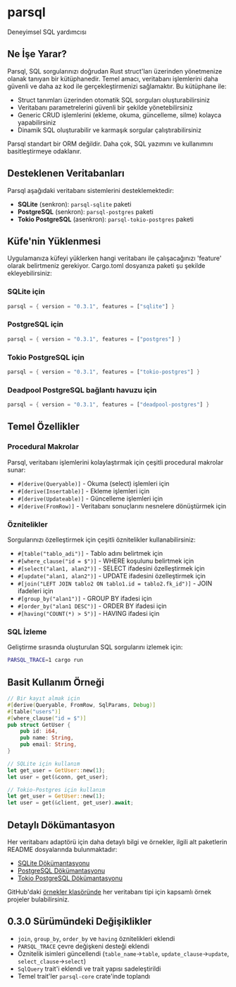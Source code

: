 # parsql
Deneyimsel SQL yardımcısı

## Ne İşe Yarar?

Parsql, SQL sorgularınızı doğrudan Rust struct'ları üzerinden yönetmenize olanak tanıyan bir kütüphanedir. Temel amacı, veritabanı işlemlerini daha güvenli ve daha az kod ile gerçekleştirmenizi sağlamaktır. Bu kütüphane ile:

- Struct tanımları üzerinden otomatik SQL sorguları oluşturabilirsiniz
- Veritabanı parametrelerini güvenli bir şekilde yönetebilirsiniz
- Generic CRUD işlemlerini (ekleme, okuma, güncelleme, silme) kolayca yapabilirsiniz
- Dinamik SQL oluşturabilir ve karmaşık sorgular çalıştırabilirsiniz

Parsql standart bir ORM değildir. Daha çok, SQL yazımını ve kullanımını basitleştirmeye odaklanır.

## Desteklenen Veritabanları

Parsql aşağıdaki veritabanı sistemlerini desteklemektedir:

- **SQLite** (senkron): `parsql-sqlite` paketi
- **PostgreSQL** (senkron): `parsql-postgres` paketi
- **Tokio PostgreSQL** (asenkron): `parsql-tokio-postgres` paketi

## Küfe'nin Yüklenmesi

Uygulamanıza küfeyi yüklerken hangi veritabanı ile çalışacağınızı 'feature' olarak belirtmeniz gerekiyor. Cargo.toml dosyanıza paketi şu şekilde ekleyebilirsiniz:

### SQLite için
```rust
parsql = { version = "0.3.1", features = ["sqlite"] }
```

### PostgreSQL için
```rust
parsql = { version = "0.3.1", features = ["postgres"] }
```

### Tokio PostgreSQL için
```rust
parsql = { version = "0.3.1", features = ["tokio-postgres"] }
```

### Deadpool PostgreSQL bağlantı havuzu için
```rust
parsql = { version = "0.3.1", features = ["deadpool-postgres"] }
```

## Temel Özellikler

### Procedural Makrolar
Parsql, veritabanı işlemlerini kolaylaştırmak için çeşitli procedural makrolar sunar:

- `#[derive(Queryable)]` - Okuma (select) işlemleri için
- `#[derive(Insertable)]` - Ekleme işlemleri için
- `#[derive(Updateable)]` - Güncelleme işlemleri için
- `#[derive(FromRow)]` - Veritabanı sonuçlarını nesnelere dönüştürmek için

### Öznitelikler
Sorgularınızı özelleştirmek için çeşitli öznitelikler kullanabilirsiniz:

- `#[table("tablo_adi")]` - Tablo adını belirtmek için
- `#[where_clause("id = $")]` - WHERE koşulunu belirtmek için
- `#[select("alan1, alan2")]` - SELECT ifadesini özelleştirmek için
- `#[update("alan1, alan2")]` - UPDATE ifadesini özelleştirmek için
- `#[join("LEFT JOIN tablo2 ON tablo1.id = tablo2.fk_id")]` - JOIN ifadeleri için
- `#[group_by("alan1")]` - GROUP BY ifadesi için
- `#[order_by("alan1 DESC")]` - ORDER BY ifadesi için
- `#[having("COUNT(*) > 5")]` - HAVING ifadesi için

### SQL İzleme
Geliştirme sırasında oluşturulan SQL sorgularını izlemek için:

```sh
PARSQL_TRACE=1 cargo run
```

## Basit Kullanım Örneği

```rust
// Bir kayıt almak için
#[derive(Queryable, FromRow, SqlParams, Debug)]
#[table("users")]
#[where_clause("id = $")]
pub struct GetUser {
    pub id: i64,
    pub name: String,
    pub email: String,
}

// SQLite için kullanım
let get_user = GetUser::new(1);
let user = get(&conn, get_user);

// Tokio-Postgres için kullanım
let get_user = GetUser::new(1);
let user = get(&client, get_user).await;
```

## Detaylı Dökümantasyon

Her veritabanı adaptörü için daha detaylı bilgi ve örnekler, ilgili alt paketlerin README dosyalarında bulunmaktadır:

- [SQLite Dökümantasyonu](./parsql-sqlite/README.md)
- [PostgreSQL Dökümantasyonu](./parsql-postgres/README.md)
- [Tokio PostgreSQL Dökümantasyonu](./parsql-tokio-postgres/README.md)

GitHub'daki [örnekler klasöründe](./examples) her veritabanı tipi için kapsamlı örnek projeler bulabilirsiniz.

## 0.3.0 Sürümündeki Değişiklikler

- `join`, `group_by`, `order_by` ve `having` öznitelikleri eklendi
- `PARSQL_TRACE` çevre değişkeni desteği eklendi
- Öznitelik isimleri güncellendi (`table_name`→`table`, `update_clause`→`update`, `select_clause`→`select`)
- `SqlQuery` trait'i eklendi ve trait yapısı sadeleştirildi
- Temel trait'ler `parsql-core` crate'inde toplandı
